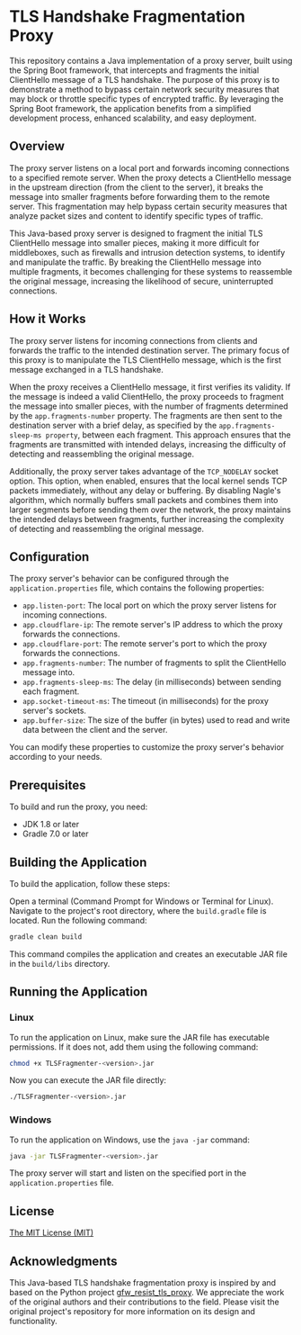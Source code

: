 # TLS Handshake Fragmentation Proxy

This repository contains a Java implementation of a proxy server, built using the Spring Boot framework, that intercepts
and fragments the initial ClientHello message of a TLS handshake. The purpose of this proxy is to demonstrate a method
to bypass certain network security measures that may block or throttle specific types of encrypted traffic. By
leveraging the Spring Boot framework, the application benefits from a simplified development process, enhanced
scalability, and easy deployment.

## Overview

The proxy server listens on a local port and forwards incoming connections to a specified remote server. When the proxy
detects a ClientHello message in the upstream direction (from the client to the server), it breaks the message into
smaller fragments before forwarding them to the remote server. This fragmentation may help bypass certain security
measures that analyze packet sizes and content to identify specific types of traffic.

This Java-based proxy server is designed to fragment the initial TLS ClientHello message into smaller pieces, making it
more difficult for middleboxes, such as firewalls and intrusion detection systems, to identify and manipulate the
traffic. By breaking the ClientHello message into multiple fragments, it becomes challenging for these systems to
reassemble the original message, increasing the likelihood of secure, uninterrupted connections.

## How it Works

The proxy server listens for incoming connections from clients and forwards the traffic to the intended destination
server. The primary focus of this proxy is to manipulate the TLS ClientHello message, which is the first message
exchanged in a TLS handshake.

When the proxy receives a ClientHello message, it first verifies its validity. If the message is indeed a valid
ClientHello, the proxy proceeds to fragment the message into smaller pieces, with the number of fragments determined by
the `app.fragments-number` property. The fragments are then sent to the destination server with a brief delay, as
specified by the `app.fragments-sleep-ms property`, between each fragment. This approach ensures that the fragments are
transmitted with intended delays, increasing the difficulty of detecting and reassembling the original message.

Additionally, the proxy server takes advantage of the `TCP_NODELAY` socket option. This option, when enabled, ensures
that the local kernel sends TCP packets immediately, without any delay or buffering. By disabling Nagle's algorithm,
which normally buffers small packets and combines them into larger segments before sending them over the network, the
proxy maintains the intended delays between fragments, further increasing the complexity of detecting and reassembling
the original message.

## Configuration

The proxy server's behavior can be configured through the `application.properties` file, which contains the following
properties:

* `app.listen-port`: The local port on which the proxy server listens for incoming connections.
* `app.cloudflare-ip`: The remote server's IP address to which the proxy forwards the connections.
* `app.cloudflare-port`: The remote server's port to which the proxy forwards the connections.
* `app.fragments-number`: The number of fragments to split the ClientHello message into.
* `app.fragments-sleep-ms`: The delay (in milliseconds) between sending each fragment.
* `app.socket-timeout-ms`: The timeout (in milliseconds) for the proxy server's sockets.
* `app.buffer-size`: The size of the buffer (in bytes) used to read and write data between the client and the server.

You can modify these properties to customize the proxy server's behavior according to your needs.

## Prerequisites

To build and run the proxy, you need:

* JDK 1.8 or later
* Gradle 7.0 or later

## Building the Application

To build the application, follow these steps:

Open a terminal (Command Prompt for Windows or Terminal for Linux).
Navigate to the project's root directory, where the `build.gradle` file is located.
Run the following command:

```sh
gradle clean build
```

This command compiles the application and creates an executable JAR file in the `build/libs` directory.

## Running the Application

### Linux

To run the application on Linux, make sure the JAR file has executable permissions. If it does not, add them using the
following command:

```sh
chmod +x TLSFragmenter-<version>.jar
```

Now you can execute the JAR file directly:

```sh
./TLSFragmenter-<version>.jar
```

### Windows

To run the application on Windows, use the `java -jar` command:

```sh
java -jar TLSFragmenter-<version>.jar
```

The proxy server will start and listen on the specified port in the `application.properties` file.

## License

[The MIT License (MIT)](https://raw.githubusercontent.com/filtershekanha/TLSFragmenter/master/LICENSE)

## Acknowledgments

This Java-based TLS handshake fragmentation proxy is inspired by and based on the Python
project [gfw_resist_tls_proxy](https://github.com/GFW-knocker/gfw_resist_tls_proxy). We appreciate the work of the
original authors and their contributions to the field. Please visit the original project's repository for more
information on its design and functionality.

